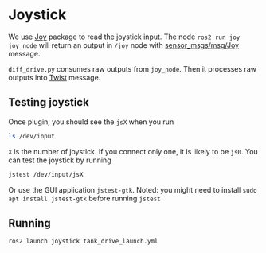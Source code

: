 # Joystick

We use [Joy](http://wiki.ros.org/joy) package to read the joystick input.
The node `ros2 run joy joy_node` will return an output in `/joy` node with [sensor_msgs/msg/Joy](https://docs.ros2.org/foxy/api/sensor_msgs/msg/Joy.html) message.

`diff_drive.py` consumes raw outputs from `joy_node`.
Then it processes raw outputs into [Twist](https://docs.ros2.org/galactic/api/geometry_msgs/msg/Twist.html) message.

## Testing joystick

Once plugin, you should see the `jsX` when you run

```bash
ls /dev/input
```

`X` is the number of joystick. If you connect only one, it is likely to be `js0`.
You can test the joystick by running

```bash
jstest /dev/input/jsX
```

Or use the GUI application `jstest-gtk`.
Noted: you might need to install `sudo apt install jstest-gtk` before running `jstest`

## Running

```bash
ros2 launch joystick tank_drive_launch.yml
```
